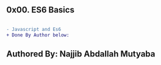 ## 0x00. ES6 Basics

```diff

- Javascript and Es6
+ Done By Author below:

```
## Authored By: Najjib Abdallah Mutyaba
